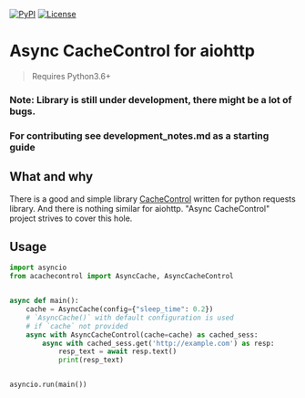 [![PyPI](https://img.shields.io/pypi/v/acachecontrol)](https://pypi.org/project/acachecontrol/)
[![License](https://img.shields.io/badge/License-Apache%202.0-blue.svg)](https://opensource.org/licenses/Apache-2.0)

# Async CacheControl for aiohttp

> Requires Python3.6+

### Note: Library is still under development, there might be a lot of bugs.
### For contributing see development_notes.md as a starting guide

## What and why

There is a good and simple library [CacheControl](https://github.com/ionrock/cachecontrol) written for python requests library. And there is nothing similar for aiohttp. "Async CacheControl" project strives to cover this hole.

## Usage

```py
import asyncio
from acachecontrol import AsyncCache, AsyncCacheControl


async def main():
    cache = AsyncCache(config={"sleep_time": 0.2})
    # `AsyncCache()` with default configuration is used
    # if `cache` not provided
    async with AsyncCacheControl(cache=cache) as cached_sess:
        async with cached_sess.get('http://example.com') as resp:
            resp_text = await resp.text()
            print(resp_text)


asyncio.run(main())
```

